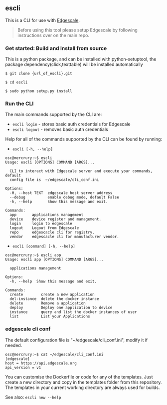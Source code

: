 ## escli

This is a CLI for use with [Edgescale](https://www.edgescale.org).

> Before using this tool please setup Edgescale by following instructions over on the main repo.


### Get started: Build and Install from source

This is a python package, and can be installed with python-setuptool, the package dependency(click,texttable) will be installed automatically

```
$ git clone {url_of_escli}.git
```

```
$ cd escli
```

```
$ sudo python setup.py install
```

### Run the CLI

The main commands supported by the CLI are:

* `escli login` - stores basic auth credentials for Edgescale
* `escli logout` - removes basic auth credentials

Help for all of the commands supported by the CLI can be found by running:

* `escli [-h, --help]`

```
osc@mercrury:~$ escli
Usage: escli [OPTIONS] COMMAND [ARGS]...

  CLI to interact with Edgescale server and execute your commands, default
  config file is  ~/edgescale/cli_conf.ini

Options:
  -H, --host TEXT  edgescale host server address
  --debug          enable debug mode, default False
  -h, --help       Show this message and exit.

Commands:
  app       applications management
  device    device register and management.
  login     login to edgescale
  logout    Logout from Edgescale
  repo      edgescacle cli for registry.
  vendor    edgescacle cli for manufacturer vendor.
```

* `escli [command] [-h, --help]`

```
osc@mercrury:~$ escli app
Usage: escli app [OPTIONS] COMMAND [ARGS]...

  applications management

Options:
  -h, --help  Show this message and exit.

Commands:
  create        create a new application
  del-instance  delete the docker instance
  delete        Remove a application
  deploy        Deploy one application to device
  instance      query and list the docker instances of user
  list          List your Applications
```

### edgescale cli conf

The default configuration file is  "~/edgescale/cli_conf.ini", modify it if needed.

```
osc@mercrury:~$ cat ~/edgescale/cli_conf.ini
[edgescale]
host = https://api.edgescale.org
api_version = v1
```

You can customise the Dockerfile or code for any of the templates. Just create a new directory and copy in the templates folder from this repository. The templates in your current working directory are always used for builds.

See also: `escli new --help`

